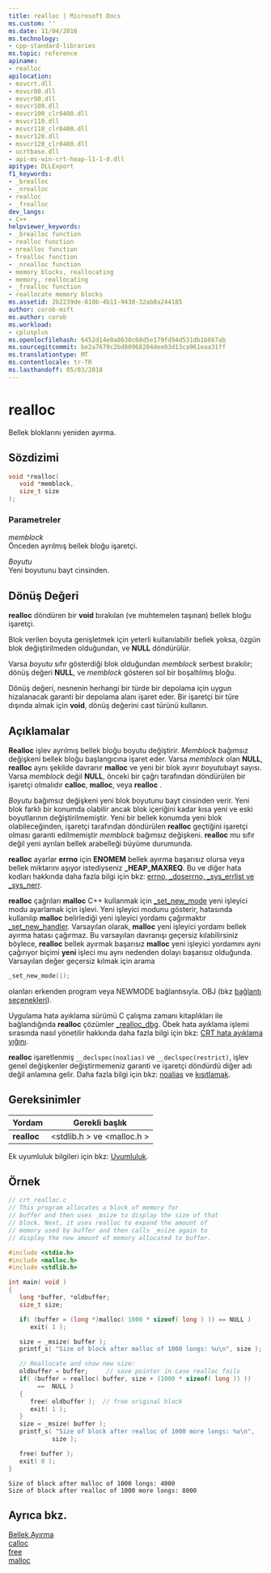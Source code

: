 ```yaml
---
title: realloc | Microsoft Docs
ms.custom: ''
ms.date: 11/04/2016
ms.technology:
- cpp-standard-libraries
ms.topic: reference
apiname:
- realloc
apilocation:
- msvcrt.dll
- msvcr80.dll
- msvcr90.dll
- msvcr100.dll
- msvcr100_clr0400.dll
- msvcr110.dll
- msvcr110_clr0400.dll
- msvcr120.dll
- msvcr120_clr0400.dll
- ucrtbase.dll
- api-ms-win-crt-heap-l1-1-0.dll
apitype: DLLExport
f1_keywords:
- _brealloc
- _nrealloc
- realloc
- _frealloc
dev_langs:
- C++
helpviewer_keywords:
- _brealloc function
- realloc function
- nrealloc function
- frealloc function
- _nrealloc function
- memory blocks, reallocating
- memory, reallocating
- _frealloc function
- reallocate memory blocks
ms.assetid: 2b2239de-810b-4b11-9438-32ab0a244185
author: corob-msft
ms.author: corob
ms.workload:
- cplusplus
ms.openlocfilehash: 6452d14e0a8630c68d5e179fd94d531db1b667ab
ms.sourcegitcommit: be2a7679c2bd80968204dee03d13ca961eaa31ff
ms.translationtype: MT
ms.contentlocale: tr-TR
ms.lasthandoff: 05/03/2018
---
```

# <a name="realloc"></a>realloc

Bellek bloklarını yeniden ayırma.

## <a name="syntax"></a>Sözdizimi

```C
void *realloc(
   void *memblock,
   size_t size
);
```

### <a name="parameters"></a>Parametreler

*memblock*<br/>
Önceden ayrılmış bellek bloğu işaretçi.

*Boyutu*<br/>
Yeni boyutunu bayt cinsinden.

## <a name="return-value"></a>Dönüş Değeri

**realloc** döndüren bir **void** bırakılan (ve muhtemelen taşınan) bellek bloğu işaretçi.

Blok verilen boyuta genişletmek için yeterli kullanılabilir bellek yoksa, özgün blok değiştirilmeden olduğundan, ve **NULL** döndürülür.

Varsa *boyutu* sıfır gösterdiği blok olduğundan *memblock* serbest bırakılır; dönüş değeri **NULL**, ve *memblock* gösteren sol bir boşaltılmış bloğu.

Dönüş değeri, nesnenin herhangi bir türde bir depolama için uygun hizalanacak garanti bir depolama alanı işaret eder. Bir işaretçi bir türe dışında almak için **void**, dönüş değerini cast türünü kullanın.

## <a name="remarks"></a>Açıklamalar

**Realloc** işlev ayrılmış bellek bloğu boyutu değiştirir. *Memblock* bağımsız değişkeni bellek bloğu başlangıcına işaret eder. Varsa *memblock* olan **NULL**, **realloc** aynı şekilde davranır **malloc** ve yeni bir blok ayırır *boyutu*bayt sayısı. Varsa *memblock* değil **NULL**, önceki bir çağrı tarafından döndürülen bir işaretçi olmalıdır **calloc**, **malloc**, veya **realloc** .

*Boyutu* bağımsız değişkeni yeni blok boyutunu bayt cinsinden verir. Yeni blok farklı bir konumda olabilir ancak blok içeriğini kadar kısa yeni ve eski boyutlarının değiştirilmemiştir. Yeni bir bellek konumda yeni blok olabileceğinden, işaretçi tarafından döndürülen **realloc** geçtiğini işaretçi olması garanti edilmemiştir *memblock* bağımsız değişkeni. **realloc** mu sıfır değil yeni ayrılan bellek arabelleği büyüme durumunda.

**realloc** ayarlar **errno** için **ENOMEM** bellek ayırma başarısız olursa veya bellek miktarını aşıyor istediyseniz **_HEAP_MAXREQ**. Bu ve diğer hata kodları hakkında daha fazla bilgi için bkz: [errno, _doserrno, _sys_errlist ve _sys_nerr](../../c-runtime-library/errno-doserrno-sys-errlist-and-sys-nerr.md).

**realloc** çağrıları **malloc** C++ kullanmak için [_set_new_mode](set-new-mode.md) yeni işleyici modu ayarlamak için işlevi. Yeni işleyici modunu gösterir, hatasında kullanılıp **malloc** belirlediği yeni işleyici yordamı çağırmaktır [_set_new_handler](set-new-handler.md). Varsayılan olarak, **malloc** yeni işleyici yordamı bellek ayırma hatası çağırmaz. Bu varsayılan davranışı geçersiz kılabilirsiniz böylece, **realloc** bellek ayırmak başarısız **malloc** yeni işleyici yordamını aynı çağırıyor biçimi **yeni** işleci mu aynı nedenden dolayı başarısız olduğunda. Varsayılan değer geçersiz kılmak için arama

```C
_set_new_mode(1);
```

olanları erkenden program veya NEWMODE bağlantısıyla. OBJ (bkz [bağlantı seçenekleri](../../c-runtime-library/link-options.md)).

Uygulama hata ayıklama sürümü C çalışma zamanı kitaplıkları ile bağlandığında **realloc** çözümler [_realloc_dbg](realloc-dbg.md). Öbek hata ayıklama işlemi sırasında nasıl yönetilir hakkında daha fazla bilgi için bkz: [CRT hata ayıklama yığını](/visualstudio/debugger/crt-debug-heap-details).

**realloc** işaretlenmiş `__declspec(noalias)` ve `__declspec(restrict)`, işlev genel değişkenler değiştirmemeniz garanti ve işaretçi döndürdü diğer adı değil anlamına gelir. Daha fazla bilgi için bkz: [noalias](../../cpp/noalias.md) ve [kısıtlamak](../../cpp/restrict.md).

## <a name="requirements"></a>Gereksinimler

|Yordam|Gerekli başlık|
|-------------|---------------------|
|**realloc**|\<stdlib.h > ve \<malloc.h >|

Ek uyumluluk bilgileri için bkz: [Uyumluluk](../../c-runtime-library/compatibility.md).

## <a name="example"></a>Örnek

```C
// crt_realloc.c
// This program allocates a block of memory for
// buffer and then uses _msize to display the size of that
// block. Next, it uses realloc to expand the amount of
// memory used by buffer and then calls _msize again to
// display the new amount of memory allocated to buffer.

#include <stdio.h>
#include <malloc.h>
#include <stdlib.h>

int main( void )
{
   long *buffer, *oldbuffer;
   size_t size;

   if( (buffer = (long *)malloc( 1000 * sizeof( long ) )) == NULL )
      exit( 1 );

   size = _msize( buffer );
   printf_s( "Size of block after malloc of 1000 longs: %u\n", size );

   // Reallocate and show new size:
   oldbuffer = buffer;     // save pointer in case realloc fails
   if( (buffer = realloc( buffer, size + (1000 * sizeof( long )) ))
        ==  NULL )
   {
      free( oldbuffer );  // free original block
      exit( 1 );
   }
   size = _msize( buffer );
   printf_s( "Size of block after realloc of 1000 more longs: %u\n",
            size );

   free( buffer );
   exit( 0 );
}
```

```Output
Size of block after malloc of 1000 longs: 4000
Size of block after realloc of 1000 more longs: 8000
```

## <a name="see-also"></a>Ayrıca bkz.

[Bellek Ayırma](../../c-runtime-library/memory-allocation.md)<br/>
[calloc](calloc.md)<br/>
[free](free.md)<br/>
[malloc](malloc.md)<br/>
